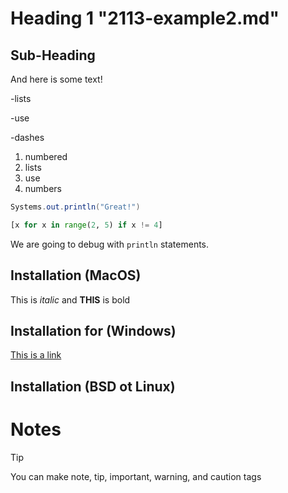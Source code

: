 # Heading 1 "2113-example2.md"

## Sub-Heading

And here is some text!

-lists

-use

-dashes

1. numbered
2. lists
3. use
4. numbers


```java
Systems.out.println("Great!")
```
  
```python
[x for x in range(2, 5) if x != 4]
```

We are going to debug with `println` statements.

## Installation (MacOS)

This is *italic* and **THIS** is bold

## Installation for (Windows)

[This is a link](https://github.com/user-attachments/assets/8190a129-349c-47af-9724-c8e5853cebc2)


## Installation (BSD ot Linux)

# Notes

>[!TIP]
>You can make note, tip, important, warning, and caution tags
